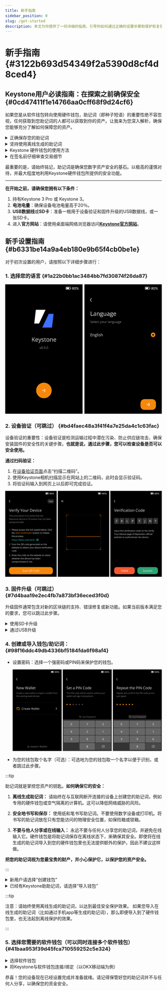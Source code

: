 ```yaml
---
title: 新手指南
sidebar_position: 0
slug: /get-started
description: 本文为你提供了一份详细的指南，引导你如何通过正确的设置步骤和保护恢复信息，使用Keystone硬件钱包来保护你的加密货币资产。
---
```




# 新手**指南** {#3122b693d54349f2a5390d8cf4d8ced4}


## **Keystone用户必读指南：在探索之前确保安全** {#0cd47411f1e14766aa0cff68f9d24cf6}


如果您是从软件钱包转向使用硬件钱包，助记词（即种子短语）的重要性绝不容忽视，任何获取到您助记词的人都可以获取到你的资产。让我来为您深入解析，确保您能够充分了解如何保障您的资产。


<details>
  <summary>正确保存您的助记词</summary>


将您的种子短语安全地储存在别人无法接近的地方。您可以将其写在助记卡，或者保存在助记词板上，然后将其放在安全的地方。推荐使用[Keystone 助记板](https://keyst.one/shop/products/keystone-tablet)，由坚不可摧的不锈钢打造，防火防腐蚀，保护您的财产安全。



  </details>


<details>
  <summary>坚持使用离线生成的助记词</summary>


Keystone提供了离线生成助记词的功能。当您将Keystone硬件钱包连接到软件钱包时，您的助记词和私钥将始终存储在硬件的安全芯片中，远离任何在线威胁。相比于软件钱包因为其需要在线使用的特性而造成的潜在威胁，将Keystone与软件钱包连接后，物理隔离的设计会使黑客几乎无法通过在线攻击获取您的关键信息。



  </details>


<details>
  <summary>Keystone 硬件钱包的使用方法</summary>


为了最大程度的安全性，只使用 Keystone 硬件钱包生成助记词。避免将在线生成的助记词导入硬件钱包，因为这可能危及您的安全。相反，您可以将 Keystone 与兼容的第三方软件钱包连接起来，以安全的方式访问体验各种线上功能，如收发货币、质押等。



  </details>


<details>
  <summary>在签名前仔细审查交易细节</summary>


Keystone解决了盲签问题，确保在您使用Keystone设备对交易进行签名时，您能够清楚了解交易的真实内容，包括发送地址、接收地址、交易金额等。这个功能的重要性不容小觑。由于软件钱包在线操作，存在被黑客攻击的可能性。黑客可能在您交易时将接收地址替换为他们的地址，若您未经仔细核对即进行签名，您的资产将遭受损失，等等。Keystone的功能可以帮助您查看真实的交易信息，从而决定是否签署并广播交易。



  </details>


最重要的是，请始终铭记，助记词是确保您数字资产安全的基石。以极高的谨慎对待，并最大程度地利用Keystone硬件钱包所提供的安全功能。


---


**在开始之前，请确保您拥有以下条件：**

1. 持有Keystone 3 Pro 或 Keystone 3。
1. **电池电量**：确保设备电池电量高于20％。
1. **USB数据线**或**SD卡**：准备一根用于设备验证和固件升级的USB数据线，或一张SD卡。
1. 进入**官方网站**：请使用桌面端网络浏览器访问[**Keystone官方网站**](https://keyst.one/get-started)。

## 新手**设置指南** {#b6331be14a9a4eb180e9b65f4cb0be1e}


对于初次设置的用户，请按照以下详细步骤进行：


### 1. **选择您的语言** {#1a22b0bb1ac3484bb7fd30874f26da87}


![](./883467245.png)


### 2. **设备验证（可跳过）** {#bd4faec48a3f41f4a7e25da4c1c63fac}


设备验证的重要性：设备验证是检测运输过程中潜在污染、防止供应链攻击、确保安装固件的安全性的关键步骤。**也就是说，通过此步骤，您可以检查设备是否可以安全使用。**


**通过扫码验证：**

  1. 在[设备验证页面](https://keyst.one/authentication)点击“扫描二维码”。
  2. 使用Keystone相机扫描显示在网站上的二维码，此时会显示验证码。
  3. 将验证码输入到网页上以后即可完成验证。

  ![](./923181736.png)


### 3. **固件升级（可跳过）** {#7d4baa19e2ec4fb7a873bf36eced3f0d}


升级固件通常包含对新的区块链的支持、错误修复或新功能。如果当前版本满足您的要求，您可以跳过此步骤。


<details>
  <summary>使用SD卡升级</summary>

1. 格式化SD卡为FAT32格式
2. 下载最新的固件版本——“keystone3.bin”，并将该文件粘贴到SD卡中。
3. 将SD卡插入设备。
4. 在设备上点击“升级”以开始升级。

![](./608445294.png)



  </details>


<details>
  <summary>通过USB升级</summary>

1. 确保您的版本在 1.0.4 及以上。（如果低于此版本，请先使用 MicroSD 卡升级一次。）
2. **检查电量：** 确保Keystone钱包电量至少有20%。
3. 在电脑上，打开Keystone官网的[固件升级](https://keyst.one/firmware)页面。
4. 通过USB将Keystone 3 Pro与电脑连接。
5. 在网页上点击升级，按提示进行升级即可。

![](./876186515.png)



  </details>


### 4. **创建或导入钱包/助记词**： {#98f16ddc49db4336bf5184fda6f98af4}

- 设置密码：选择一个强密码或PIN码来保护您的钱包。

  ![](./1018127089.png)

- 为您的钱包取个名字（可选）：可选地为您的钱包取一个名字以便于识别，或者跳过此步骤。

:::tip

助记词就是掌控您资产的钥匙。**如何确保它的安全：**

1. **离线生成助记词：**
请始终在与互联网断开连接的设备上创建您的助记词，例如专用的硬件钱包或空气隔离的计算机。这可以降低网络威胁的风险。

1. **安全地书写和保存：**
使用纸和笔书写助记词。不要使用数字设备或打印机。将书写的助记词放在只有您能访问的物理安全位置，如保险箱或锁箱。

1. **不要与他人分享或在线输入：**
永远不要与任何人分享您的助记词，并避免在线输入它。硬件钱包是将助记词保存在离线状态下，来确保其安全。即使将在线生成的助记词导入到您的硬件钱包里也无法提供额外的保护，因此不建议这样做。

**把您的助记词视为您最宝贵的财产，并小心保护它，以保护您的资产安全。**

:::




<details>
  <summary>新用户请选择“创建钱包”</summary>

1. 如果您是第一次设置钱包，请选择“创建新钱包”。
2. 您的设备将生成一个24个单词的助记词。
3. 将此助记词抄写下来并妥善保存。
4. 按照屏幕上显示的顺序输入这些单词，以确认助记词。

![](./1348645708.png)



  </details>


<details>
  <summary>已经有Keystone助助记词，请选择“导入钱包”</summary>

1. 请勿将您在软件钱包或联网情况下生成的助记词导入到Keystone，在线生成助记词的风险不会因为导入到硬件钱包而消失，强烈建议您在Keystone上重新创建一套助记词。
2. 如果您已经拥有另一个BIP39类钱包生成的离线助记词，可以选择“导入钱包”。
3. 按顺序输入您的助记词，进行确认。

![](./352894958.png)



  </details>


:::tip

注意：请始终使用离线生成的助记词，以达到最佳安全保护效果。 如果您导入在线生成的助记词（比如通过手机app等生成的助记词），那么即便导入到了硬件钱包里，也无法起到离线保护的效果。

:::




### 5. **选择您需要的软件钱包（可以同时连接多个软件钱包）** {#41baa953f39d45fca710559252c5e324}


<details>
  <summary>选择软件钱包</summary>


要有效地管理您的数字资产，需要先明确您所要管理和使用的区块链是什么，以及是想要在移动端还是PC端上使用。在下方我们列出了当前Keystone 3 Pro支持的钱包及其端口，您可以进行选择：

- **OKX钱包（移动端 & 扩展程序端）**：适用于BTC和EVM链。我们将逐步支持OKX所支持的更多区块链，为您提供一个更加方便的多链软件钱包。
- **BlueWallet（移动端）**：支持三种类型的BTC——Native Segwit、Nested Segwit 和 Legacy；支持 Coin Control 和 Tor 等。
- **MetaMask（移动端 & 扩展程序端）**：支持EVM生态的以太坊、Avalanche和币安智能链等。
- **Rabby** 或 **BlockWallet**（**扩展程序端）**：支持EVM生态的以太坊、Avalanche和币安智能链等。
- **Safe（移动端 & 扩展程序端）**：EVM生态下的多签钱包。

请访问Keystone官方网站的[**“支持的钱包和资产”**](https://keyst.one/supported-wallets-and-assets)页面，获取兼容的数字资产和软件钱包的详尽列表。


*Keystone 3 Pro当前支持比特币和EVM生态，会逐步支持更多的区块链。



  </details>


<details>
  <summary>将Keystone与软件钱包连接/绑定（以OKX移动端为例）</summary>

1. **下载应用程序**：从应用商店或官方网站下载OKX移动端软件钱包。
2. **在Keystone设备上：**导航到并选择OKX移动端软件钱包，设备上会出现用于连接OKX移动端的二维码。（您可以同时连接/绑定多个软件钱包）

![](./106958615.jpg)

1. **在OKX移动端上：**
  - 打开OKX Wallet应用，点击顶部，切换到[Wallet]模式。
  - 选择[I already have one]，然后选择[Hardware wallet]，然后选择[Keystone]。

  ![](./2076436867.png)

  - 点击[Scan to connect]，并仔细按照提供的说明操作。然后点击[Connect now]。

  ![](./1413757678.png)

  - 授予“OKX”应用访问摄像头的权限，并使用它扫描显示在Keystone硬件钱包上展示的二维码。选择一个账户以解锁。

  ![](./109297993.png)

  - 成功绑定您的Keystone钱包与OKX Wallet后，您可以安全地探索其提供的各种功能。

目前支持通过OKX软件钱包管理您的BTC 和 ETH，更多币种正在陆续整合中，敬请期待。



  </details>


恭喜！您的设备现在已经设置完成并准备就绪。请记得保管好您的助记词并不与任何人分享，以确保您的资金安全。

